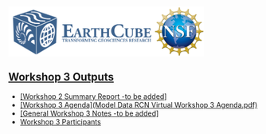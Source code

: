 <a href="http://earthcube.org/" target="_blank"><img src="../../images/logo_earthcube_full_horizontal.png" height="100" align="left">
<a href="https://nsf.gov/" target="_blank"><img src="../../images/NSF_4-Color_bitmap_Logo.png" width="100" height="100" align="center">
 
 



## Workshop 3 Outputs
* [Workshop 2 Summary Report -to be added]
* [Workshop 3 Agenda](Model Data RCN Virtual Workshop 3 Agenda.pdf)
* [General Workshop 3 Notes -to be added]
* [Workshop 3 Participants](Workshop3Registrants.pdf)
